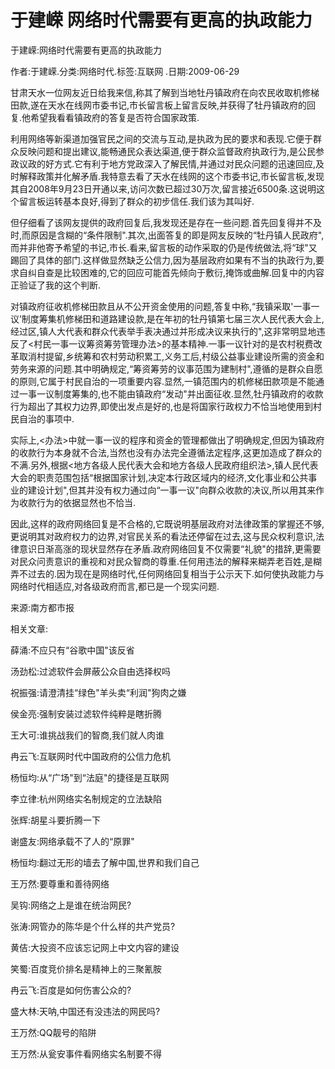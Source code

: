 # 于建嵘  网络时代需要有更高的执政能力    
    
于建嵘:网络时代需要有更高的执政能力    
作者:于建嵘.分类:网络时代.标签:互联网 .日期:2009-06-29    
甘肃天水一位网友近日给我来信,称其了解到当地牡丹镇政府在向农民收取机修梯田款,遂在天水在线网市委书记,市长留言板上留言反映,并获得了牡丹镇政府的回复.他希望我看看镇政府的答复是否符合国家政策.    
利用网络等新渠道加强官民之间的交流与互动,是执政为民的要求和表现.它便于群众反映问题和提出建议,能畅通民众表达渠道,便于群众监督政府执政行为,是公民参政议政的好方式.它有利于地方党政深入了解民情,并通过对民众问题的迅速回应,及时解释政策并化解矛盾.我特意去看了天水在线网的这个市委书记,市长留言板,发现其自2008年9月23日开通以来,访问次数已超过30万次,留言接近6500条.这说明这个留言板运转基本良好,得到了群众的初步信任.我们该为其叫好.    
但仔细看了该网友提供的政府回复后,我发现还是存在一些问题.首先回复得并不及时,而原因是含糊的“条件限制".其次,出面答复的即是网友反映的“牡丹镇人民政府",而并非他寄予希望的书记,市长.看来,留言板的动作采取的仍是传统做法,将“球"又踢回了具体的部门.这样做显然缺乏公信力,因为基层政府如果有不当的执政行为,要求自纠自查是比较困难的,它的回应可能首先倾向于敷衍,掩饰或曲解.回复中的内容正验证了我的这个判断.    
对镇政府征收机修梯田款且从不公开资金使用的问题,答复中称,“我镇采取'一事一议’制度筹集机修梯田和道路建设款,是在年初的牡丹镇第七届三次人民代表大会上,经过区,镇人大代表和群众代表举手表决通过并形成决议来执行的",这非常明显地违反了<村民一事一议筹资筹劳管理办法>的基本精神.一事一议针对的是农村税费改革取消村提留,乡统筹和农村劳动积累工,义务工后,村级公益事业建设所需的资金和劳务来源的问题.其中明确规定,“筹资筹劳的议事范围为建制村",遵循的是群众自愿的原则,它属于村民自治的一项重要内容.显然,一镇范围内的机修梯田款项是不能通过一事一议制度筹集的,也不能由镇政府“发动"并出面征收.显然,牡丹镇政府的收款行为超出了其权力边界,即使出发点是好的,也是将国家行政权力不恰当地使用到村民自治的事项中.    
实际上,<办法>中就一事一议的程序和资金的管理都做出了明确规定,但因为镇政府的收款行为本身就不合法,当然也没有办法完全遵循法定程序,这更加造成了群众的不满.另外,根据<地方各级人民代表大会和地方各级人民政府组织法>,镇人民代表大会的职责范围包括“根据国家计划,决定本行政区域内的经济,文化事业和公共事业的建设计划",但其并没有权力通过向“一事一议"向群众收款的决议,所以用其来作为收款行为的依据显然也不恰当.    
因此,这样的政府网络回复是不合格的,它既说明基层政府对法律政策的掌握还不够,更说明其对政府权力的边界,对官民关系的看法还停留在过去,这与民众权利意识,法律意识日渐高涨的现状显然存在矛盾.政府网络回复不仅需要“礼貌"的措辞,更需要对民众问责意识的重视和对民众智商的尊重.任何用违法的解释来糊弄老百姓,是糊弄不过去的.因为现在是网络时代,任何网络回复相当于公示天下.如何使执政能力与网络时代相适应,对各级政府而言,都已是一个现实问题.    
来源:南方都市报    
    
相关文章:    
薛涌:不应只有“谷歌中国"该反省    
汤劲松:过滤软件会屏蔽公众自由选择权吗    
祝振强:请澄清挂“绿色"羊头卖“利润"狗肉之嫌    
侯金亮:强制安装过滤软件纯粹是瞎折腾    
王大可:谁挑战我们的智商,我们就人肉谁    
冉云飞:互联网时代中国政府的公信力危机    
杨恒均:从“广场"到“法庭"的捷径是互联网    
李立律:杭州网络实名制规定的立法缺陷    
张辉:胡星斗要折腾一下    
谢盛友:网络承载不了人的“原罪"    
杨恒均:翻过无形的墙去了解中国,世界和我们自己    
王万然:要尊重和善待网络    
吴钩:网络之上是谁在统治网民?    
张涛:网管办的陈华是个什么样的共产党员?    
黄佶:大投资不应该忘记网上中文内容的建设    
笑蜀:百度竞价排名是精神上的三聚氰胺    
冉云飞:百度是如何伤害公众的?    
盛大林:天呐,中国还有没违法的网民吗?    
王万然:QQ靓号的陷阱    
王万然:从瓮安事件看网络实名制要不得
